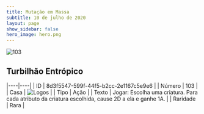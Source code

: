 ```yaml
---
title: Mutação em Massa
subtitle: 10 de julho de 2020
layout: page
show_sidebar: false
hero_image: hero.png
---
```


![103](https://cdn.keyforgegame.com/media/card_front/pt/479_103_RHX7CV7W4W83_pt.png)

## Turbilhão Entrópico

|----|----|
| ID | 8d3f5547-599f-44f5-b2cc-2e1167c5e9e6 |
| Número | 103 |
| Casa | ![Logos](https://archonarcana.com/images/thumb/c/ce/Logos.png/22px-Logos.png "Logos") |
| Tipo | Ação |
| Texto | Jogar: Escolha uma criatura. Para cada atributo da criatura escolhida, cause 2D a ela e ganhe 1A. |
| Raridade | Rara |
